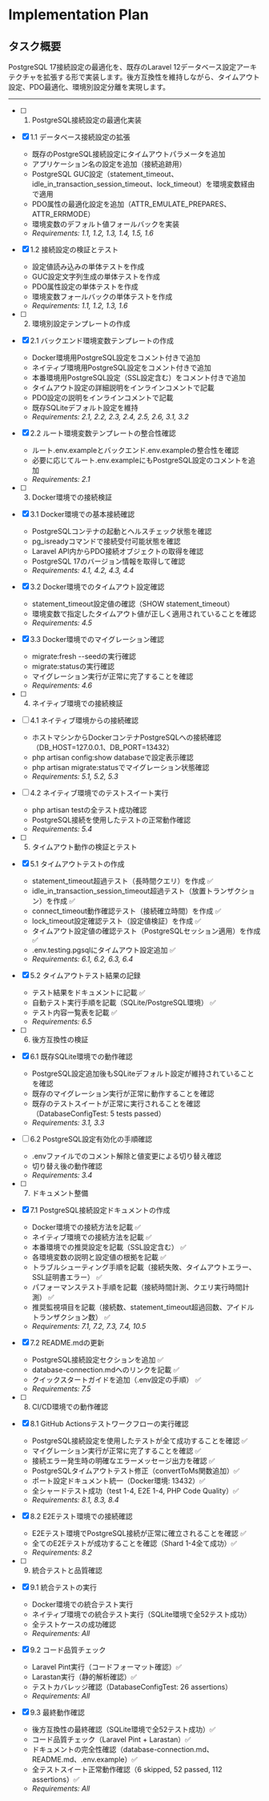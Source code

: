 # Implementation Plan

## タスク概要

PostgreSQL 17接続設定の最適化を、既存のLaravel 12データベース設定アーキテクチャを拡張する形で実装します。後方互換性を維持しながら、タイムアウト設定、PDO最適化、環境別設定分離を実現します。

---

- [ ] 1. PostgreSQL接続設定の最適化実装
- [x] 1.1 データベース接続設定の拡張
  - 既存のPostgreSQL接続設定にタイムアウトパラメータを追加
  - アプリケーション名の設定を追加（接続追跡用）
  - PostgreSQL GUC設定（statement_timeout、idle_in_transaction_session_timeout、lock_timeout）を環境変数経由で適用
  - PDO属性の最適化設定を追加（ATTR_EMULATE_PREPARES、ATTR_ERRMODE）
  - 環境変数のデフォルト値フォールバックを実装
  - _Requirements: 1.1, 1.2, 1.3, 1.4, 1.5, 1.6_

- [x] 1.2 接続設定の検証とテスト
  - 設定値読み込みの単体テストを作成
  - GUC設定文字列生成の単体テストを作成
  - PDO属性設定の単体テストを作成
  - 環境変数フォールバックの単体テストを作成
  - _Requirements: 1.1, 1.2, 1.3, 1.6_

- [ ] 2. 環境別設定テンプレートの作成
- [x] 2.1 バックエンド環境変数テンプレートの作成
  - Docker環境用PostgreSQL設定をコメント付きで追加
  - ネイティブ環境用PostgreSQL設定をコメント付きで追加
  - 本番環境用PostgreSQL設定（SSL設定含む）をコメント付きで追加
  - タイムアウト設定の詳細説明をインラインコメントで記載
  - PDO設定の説明をインラインコメントで記載
  - 既存SQLiteデフォルト設定を維持
  - _Requirements: 2.1, 2.2, 2.3, 2.4, 2.5, 2.6, 3.1, 3.2_

- [x] 2.2 ルート環境変数テンプレートの整合性確認
  - ルート.env.exampleとバックエンド.env.exampleの整合性を確認
  - 必要に応じてルート.env.exampleにもPostgreSQL設定のコメントを追加
  - _Requirements: 2.1_

- [ ] 3. Docker環境での接続検証
- [x] 3.1 Docker環境での基本接続確認
  - PostgreSQLコンテナの起動とヘルスチェック状態を確認
  - pg_isreadyコマンドで接続受付可能状態を確認
  - Laravel API内からPDO接続オブジェクトの取得を確認
  - PostgreSQL 17のバージョン情報を取得して確認
  - _Requirements: 4.1, 4.2, 4.3, 4.4_

- [x] 3.2 Docker環境でのタイムアウト設定確認
  - statement_timeout設定値の確認（SHOW statement_timeout）
  - 環境変数で指定したタイムアウト値が正しく適用されていることを確認
  - _Requirements: 4.5_

- [x] 3.3 Docker環境でのマイグレーション確認
  - migrate:fresh --seedの実行確認
  - migrate:statusの実行確認
  - マイグレーション実行が正常に完了することを確認
  - _Requirements: 4.6_

- [ ] 4. ネイティブ環境での接続検証
- [ ] 4.1 ネイティブ環境からの接続確認
  - ホストマシンからDockerコンテナPostgreSQLへの接続確認（DB_HOST=127.0.0.1、DB_PORT=13432）
  - php artisan config:show databaseで設定表示確認
  - php artisan migrate:statusでマイグレーション状態確認
  - _Requirements: 5.1, 5.2, 5.3_

- [ ] 4.2 ネイティブ環境でのテストスイート実行
  - php artisan testの全テスト成功確認
  - PostgreSQL接続を使用したテストの正常動作確認
  - _Requirements: 5.4_

- [ ] 5. タイムアウト動作の検証とテスト
- [x] 5.1 タイムアウトテストの作成
  - statement_timeout超過テスト（長時間クエリ）を作成 ✅
  - idle_in_transaction_session_timeout超過テスト（放置トランザクション）を作成 ✅
  - connect_timeout動作確認テスト（接続確立時間）を作成 ✅
  - lock_timeout設定確認テスト（設定値検証）を作成 ✅
  - タイムアウト設定値の確認テスト（PostgreSQLセッション適用）を作成 ✅
  - .env.testing.pgsqlにタイムアウト設定追加 ✅
  - _Requirements: 6.1, 6.2, 6.3, 6.4_

- [x] 5.2 タイムアウトテスト結果の記録
  - テスト結果をドキュメントに記載 ✅
  - 自動テスト実行手順を記載（SQLite/PostgreSQL環境） ✅
  - テスト内容一覧表を記載 ✅
  - _Requirements: 6.5_

- [ ] 6. 後方互換性の検証
- [x] 6.1 既存SQLite環境での動作確認
  - PostgreSQL設定追加後もSQLiteデフォルト設定が維持されていることを確認
  - 既存のマイグレーション実行が正常に動作することを確認
  - 既存のテストスイートが正常に実行されることを確認（DatabaseConfigTest: 5 tests passed）
  - _Requirements: 3.1, 3.3_

- [ ] 6.2 PostgreSQL設定有効化の手順確認
  - .envファイルでのコメント解除と値変更による切り替え確認
  - 切り替え後の動作確認
  - _Requirements: 3.4_

- [ ] 7. ドキュメント整備
- [x] 7.1 PostgreSQL接続設定ドキュメントの作成
  - Docker環境での接続方法を記載 ✅
  - ネイティブ環境での接続方法を記載 ✅
  - 本番環境での推奨設定を記載（SSL設定含む） ✅
  - 各環境変数の説明と設定値の根拠を記載 ✅
  - トラブルシューティング手順を記載（接続失敗、タイムアウトエラー、SSL証明書エラー） ✅
  - パフォーマンステスト手順を記載（接続時間計測、クエリ実行時間計測） ✅
  - 推奨監視項目を記載（接続数、statement_timeout超過回数、アイドルトランザクション数） ✅
  - _Requirements: 7.1, 7.2, 7.3, 7.4, 10.5_

- [x] 7.2 README.mdの更新
  - PostgreSQL接続設定セクションを追加 ✅
  - database-connection.mdへのリンクを記載 ✅
  - クイックスタートガイドを追加（.env設定の手順） ✅
  - _Requirements: 7.5_

- [ ] 8. CI/CD環境での動作確認
- [x] 8.1 GitHub Actionsテストワークフローの実行確認
  - PostgreSQL接続設定を使用したテストが全て成功することを確認 ✅
  - マイグレーション実行が正常に完了することを確認 ✅
  - 接続エラー発生時の明確なエラーメッセージ出力を確認 ✅
  - PostgreSQLタイムアウトテスト修正（convertToMs関数追加）✅
  - ポート設定ドキュメント統一（Docker環境: 13432）✅
  - 全シャードテスト成功（test 1-4, E2E 1-4, PHP Code Quality）✅
  - _Requirements: 8.1, 8.3, 8.4_

- [x] 8.2 E2Eテスト環境での接続確認
  - E2Eテスト環境でPostgreSQL接続が正常に確立されることを確認 ✅
  - 全てのE2Eテストが成功することを確認（Shard 1-4全て成功）✅
  - _Requirements: 8.2_

- [ ] 9. 統合テストと品質確認
- [x] 9.1 統合テストの実行
  - Docker環境での統合テスト実行
  - ネイティブ環境での統合テスト実行（SQLite環境で全52テスト成功）
  - 全テストケースの成功確認
  - _Requirements: All_

- [x] 9.2 コード品質チェック
  - Laravel Pint実行（コードフォーマット確認）✅
  - Larastan実行（静的解析確認）✅
  - テストカバレッジ確認（DatabaseConfigTest: 26 assertions）
  - _Requirements: All_

- [x] 9.3 最終動作確認
  - 後方互換性の最終確認（SQLite環境で全52テスト成功）✅
  - コード品質チェック（Laravel Pint + Larastan）✅
  - ドキュメントの完全性確認（database-connection.md、README.md、.env.example）✅
  - 全テストスイート正常動作確認（6 skipped, 52 passed, 112 assertions）✅
  - _Requirements: All_
